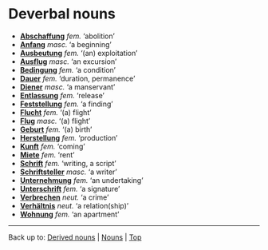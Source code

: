 # Deverbal nouns

- **[Abschaffung](a/ab/Abschaffung.md)** *fem.* ‘abolition’
- **[Anfang](a/an/Anfang.md)** *masc.* ‘a beginning’
- **[Ausbeutung](a/au/Ausbeutung.md)** *fem.* ‘(an) exploitation’
- **[Ausflug](a/au/Ausflug.md)** *masc.* ‘an excursion’
- **[Bedingung](b/be/Bedingung.md)** *fem.* ‘a condition’
- **[Dauer](d/da/Dauer.md)** *fem.* ‘duration, permanence’
- **[Diener](d/di/Diener.md)** *masc.* ‘a manservant’
- **[Entlassung](e/en/Entlassung.md)** *fem.* ‘release’
- **[Feststellung](f/fe/Feststellung.md)** *fem.* ‘a finding’
- **[Flucht](f/fl/Flucht.md)** *fem.* ‘(a) flight’
- **[Flug](f/fl/Flug.md)** *masc.* ‘(a) flight’
- **[Geburt](g/ge/Geburt.md)** *fem.* ‘(a) birth’
- **[Herstellung](h/he/Herstellung.md)** *fem.* ‘production’
- **[Kunft](k/ku/Kunft.md)** *fem.* ‘coming’
- **[Miete](m/mi/Miete.md)** *fem.* ‘rent’
- **[Schrift](s/sc/Schrift.md)** *fem.* ‘writing, a script’
- **[Schriftsteller](s/sc/Schriftsteller.md)** *masc.* ‘a writer’
- **[Unternehmung](u/un/Unternehmung.md)** *fem.* ‘an undertaking’
- **[Unterschrift](u/un/Unterschrift.md)** *fem.* ‘a signature’
- **[Verbrechen](v/ve/Verbrechen.md)** *neut.* ‘a crime’
- **[Verhältnis](v/ve/Verhaeltnis.md)** *neut.* ‘a relation(ship)’
- **[Wohnung](w/wo/Wohnung.md)** *fem.* ‘an apartment’

----

Back up to: [Derived nouns](derivedNouns.md) | [Nouns](index.md) | [Top](../index.md)
